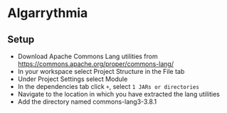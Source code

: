 Algarrythmia
============

## Setup

* Download Apache Commons Lang utilities from https://commons.apache.org/proper/commons-lang/
* In your workspace select Project Structure in the File tab
* Under Project Settings select Module
* In the dependencies tab click `+`, select `1 JARs or directories`
* Navigate to the location in which you have extracted the lang utilities
* Add the directory named commons-lang3-3.8.1